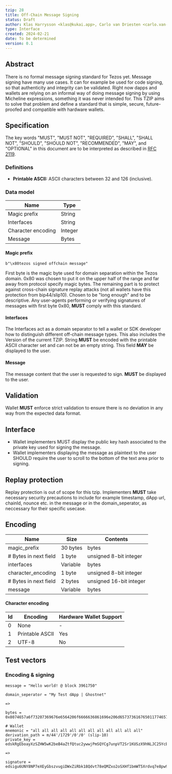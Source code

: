 ```yaml
---
tzip: 28
title: Off-Chain Message Signing
status: Draft
author: Klas Harrysson <klas@kukai.app>, Carlo van Driesten <carlo.van-driesten@vdl.digital>
type: Interface
created: 2024-02-21
date: To be determined
version: 0.1
---
```


## Abstract

There is no formal message signing standard for Tezos yet. Message signing have many use cases. It can for example be used for code signing, so that authenticity and integrity can be validated. Right now dapps and wallets are relying on an informal way of doing message signing by using Micheline expressions, something it was never intended for. This TZIP aims to solve that problem and define a standard that is simple, secure, future-proofed and compatible with hardware wallets.

## Specification

The key words "MUST", "MUST NOT", "REQUIRED", "SHALL", "SHALL NOT", "SHOULD", "SHOULD NOT", "RECOMMENDED", "MAY", and "OPTIONAL" in this document are to be interpreted as described in [RFC 2119](https://www.ietf.org/rfc/rfc2119.txt).

### Definitions

* **Printable ASCII:** ASCII characters between 32 and 126 (inclusive).

### Data model

| Name | Type |
| -------- | -------- |
| Magic prefix | String |
| Interfaces | String |
| Character encoding | Integer |
| Message | Bytes |

#### Magic prefix

```text
b"\x80tezos signed offchain message"
```

First byte is the magic byte used for domain separation within the Tezos domain. 0x80 was chosen to put it on the upper half of the range and far away from protocol specify magic bytes. The remaining part is to protect against cross-chain signature replay attacks (not all wallets have this protection from bip44/slip10). Chosen to be "long enough" and to be descriptive. Any user-agents performing or verifying signatures of messages with first byte 0x80, **MUST** comply with this standard.

#### Interfaces
The Interfaces act as a domain separator to tell a wallet or SDK developer how to distinguish different off-chain message types. This also includes the Version of the current TZIP. String **MUST** be encoded with the printable ASCII character set and can not be an empty string. This field **MAY** be displayed to the user.

#### Message
The message content that the user is requested to sign. **MUST** be displayed to the user.

## Validation
Wallet **MUST** enforce strict validation to ensure there is no deviation in any way from the expected data format.

## Interface
* Wallet implementers MUST display the public key hash associated to the private key used for signing the message.
* Wallet implementers displaying the message as plaintext to the user SHOULD require the user to scroll to the bottom of the text area prior to signing.

## Replay protection
Replay protection is out of scope for this tzip. Implementers **MUST** take necessary security precautions to include for example timestamp, dApp url, chainId, nounce etc. in the message or in the domain_seperator, as neccessary for their specific usecase.

## Encoding

| Name | Size | Contents |
| -------- | -------- | -------- |
| magic_prefix | 30 bytes | bytes |
| # Bytes in next field | 1 byte | unsigned 8-bit integer |
| interfaces | Variable | bytes |
| character_encoding | 1 byte | unsigned 8-bit integer |
| # Bytes in next field | 2 bytes | unsigned 16-bit integer |
| message | Variable | bytes |

#### Character encoding
| Id | Encoding | Hardware Wallet Support |
| -------- | -------- | -------- |
| 0 | None | - |
| 1 | Printable ASCII | Yes |
| 2 | UTF-8 | No |

## Test vectors
### Encoding & signing
```
message = "Hello world! @ block 3961750"

domain_seperator = "My Test dApp | Ghostnet"

=>

bytes = 0x8074657a6f73207369676e6564206f6666636861696e206d657373616765011774657a6f73207369676e6564206f6666636861696e206d657373616765011c48656c6c6f20776f726c6421204020626c6f636b2033393631373530

# Wallet
mnemonic = "all all all all all all all all all all all all"
derivation_path = m/44'/1729'/0'/0' (slip-10)
private_key = edskRgEboayXzSZHW5wK2beB4aZtfQtuc2ywwjPmSQYCg7unpVT2Sr1KUSzX9hNLJC25YcB4qZ1Wotu6EuDveWY

=>

signature = edsigu6UNY8NP7eXEyGbszvugiDWxZiRbk18Qdvt78eQMZxo2oSXHf1bmWT5Xrdvq7e8pw9tubUX1hWtBcphjk9yiJe4k3P3F4t
```
